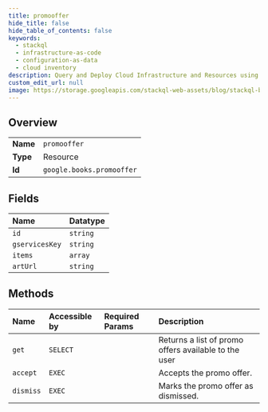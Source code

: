 ```yaml
---
title: promooffer
hide_title: false
hide_table_of_contents: false
keywords:
  - stackql
  - infrastructure-as-code
  - configuration-as-data
  - cloud inventory
description: Query and Deploy Cloud Infrastructure and Resources using SQL
custom_edit_url: null
image: https://storage.googleapis.com/stackql-web-assets/blog/stackql-blog-post-featured-image.png
---
```

  
    

## Overview
<table><tbody>
<tr><td><b>Name</b></td><td><code>promooffer</code></td></tr>
<tr><td><b>Type</b></td><td>Resource</td></tr>
<tr><td><b>Id</b></td><td><code>google.books.promooffer</code></td></tr>
</tbody></table>

## Fields
| Name | Datatype |
|:-----|:---------|
| `id` | `string` |
| `gservicesKey` | `string` |
| `items` | `array` |
| `artUrl` | `string` |
## Methods
| Name | Accessible by | Required Params | Description |
|:-----|:--------------|:----------------|:------------|
| `get` | `SELECT` |  | Returns a list of promo offers available to the user |
| `accept` | `EXEC` |  | Accepts the promo offer. |
| `dismiss` | `EXEC` |  | Marks the promo offer as dismissed. |
